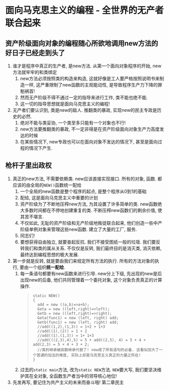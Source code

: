 # 面向马克思主义的编程 - 全世界的无产者联合起来

## 资产阶级面向对象的编程随心所欲地调用new方法的好日子已经走到头了

1. 谁才是程序中真正的生产者, 是new方法. 从第一个面向对象程序的开始, new方法就牢牢的和类绑定
   1. new方法必须按照类的构造来构造, 这就好像是工人要严格按照说明书来制造一样, 这严重限制了new函数的主观能动性, 是导致程序生产力下降的罪魁祸首!
   2. 然而无产阶级不得不通过一定的指导来进行工作, 类不能也绝不能.
   3. 这一切的指导思想就是面向马克思主义的编程!
2. 无产者们要认识到, 类是new的敌人. 推翻类的暴政, 实现new的民主专政是历史的必然.
   1. 绝对不能与类妥协, 一个类至多只能有一个对象也不行!
   2. new方法要推翻类的暴政, 不一定非得是在资产阶级面向对象生产力高度发达的时候
   3. 在某些情况下, new专政也可以在面向对象不发达的情况下, 甚至是面向过程的情况下产生.

## 枪杆子里出政权

1. 真正的new方法, 不需要依赖类. new应该直接实现接口. 所有的对象, 函数. 都应该的由全局的`NEW()`函数统一配给
   1. 一个全局的new函数是整个程序的起点, 是整个程序从0到1的基础
   2. 配给, 这是面向马克思主义中重要的计划
   3. 资产阶级为了不断地压榨new方法, 为其设置了许多简单的类. new函数绝大多数时间都在不停地创建重复的类. 不断压榨new函数们的剩余价值, 使其苦不堪言.
   4. 不仅如此, 无耻的资产阶级和无产阶级地叛徒联合起来, 他们创造一些中产阶级单例对象来管理这些new函数. 建立了大量的工厂, 服务.
   5. 同志们!
   6. 要想获得自由独立, 就要奋起反抗. 我们不接受图纸一般的垃圾. 我们要反转我们和类的属从关系. 不仅仅是反转, 我们最终目的是消灭类, 消灭依赖, 最终达到编程思想的极大发展.
2. 第一步就是反转, 就是要由我们来规定所有方法的执行. 所有的方法对象的执行, 要由一个组织**统一配给**.
   1. 每一条语句都要有new函数来进行引导. new分上下级, 先出现的new是后出现new的后备, 他们共同管理着一个委托对象, 这个对象负责真正的计算操作.
        > ```Csharp
        > static NEW()
        > {
        >   add = new ((a,b)=>a+b);
        >   Geta = new ((left,right)=>left);
        >   Getb = new ((left,right)=>right);
        >   Geta(func1) = new (left, right) add;
        >   Getb(func1) = new (left, right) add;
        >   //add((1,2),(1,3)) = 1+2 + 1+3
        >   //add((1),(2)) = 1 + 2
        >   //add((1),(1,3)) = 1+ 1+3
        >   //add(((2,3),4),5) = 5 + add((2,3), 4) = 5 + 4 + add(2,3) = 5 + 4 + 3 + 2;
        >   //类的继承被函数继承代替了! new成了所有语句的必备. 这看似加大了一个普通的加法的难度, 实际上却是马克思主义真正的力量之所在!
        > }
        > ```
   2. 过去的`static main`方法, 改为`static NEW`方法. `NEW`要大写, 我们要坚决维护其在全对象, 全函数生产者当中的领导核心地位!
3. 先发再写, 要记住为共产主义的未来而奋斗哦! 第二章民主
